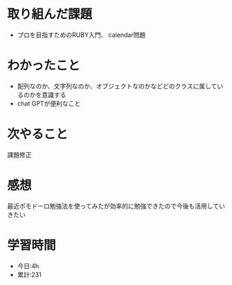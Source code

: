# 取り組んだ課題
  - プロを目指すためのRUBY入門、 calendar問題
# わかったこと

  - 配列なのか、文字列なのか、オブジェクトなのかなどどのクラスに属しているのかを意識する
  - chat GPTが便利なこと
  
# 次やること
 課題修正
# 感想
最近ポモドーロ勉強法を使ってみたが効率的に勉強できたので今後も活用していきたい
# 学習時間
- 今日:4h
- 累計:231